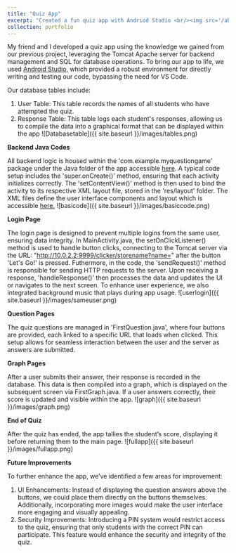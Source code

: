 ```yaml
---
title: "Quiz App"
excerpt: "Created a fun quiz app with Andriod Studio <br/><img src='/aboutme/images/imptmainpic.png' style='width:300px; height:auto;'>"
collection: portfolio
---
```


My friend and I developed a quiz app using the knowledge we gained from our previous project, leveraging the Tomcat Apache server for backend management and SQL for database operations. To bring our app to life, we used [Android Studio](https://www3.ntu.edu.sg/home/ehchua/Programming/android/Android_HowTo.html), which provided a robust environment for directly writing and testing our code, bypassing the need for VS Code.

Our database tables include:
1. User Table: This table records the names of all students who have attempted the quiz.
2. Response Table: This table logs each student's responses, allowing us to compile the data into a graphical format that can be displayed within the app
![Databasetable]({{ site.baseurl }}/images/tables.png)

**Backend Java Codes**

All backend logic is housed within the 'com.example.myquestiongame' package under the Java folder of the app accessible [here](https://github.com/h-wenxuan/quiz-app/tree/master/app/src/main/java/com/example/myquestiongame). A typical code setup includes the 'super.onCreate()' method, ensuring that each activity initializes correctly. The 'setContentView()' method is then used to bind the activity to its respective XML layout file, stored in the 'res/layout' folder. The XML files define the user interface components and layout which is accessible [here.](https://github.com/h-wenxuan/quiz-app/tree/master/app/src/main/res/layout)
![basicode]({{ site.baseurl }}/images/basiccode.png)

**Login Page**

The login page is designed to prevent multiple logins from the same user, ensuring data integrity. In MainActivity.java, the setOnClickListener() method is used to handle button clicks, connecting to the Tomcat server via the URL: "http://10.0.2.2:9999/clicker/storename?name=" after the button 'Let's Go!' is pressed. Futhermore, in the code, the 'sendRequest()' method is responsible for sending HTTP requests to the server. Upon receiving a response, 'handleResponse()' then processes the data and updates the UI or navigates to the next screen. To enhance user experience, we also integrated background music that plays during app usage.
![userlogin]({{ site.baseurl }}/images/sameuser.png)

**Question Pages**

The quiz questions are managed in 'FirstQuestion.java', where four buttons are provided, each linked to a specific URL that loads when clicked. This setup allows for seamless interaction between the user and the server as answers are submitted.

**Graph Pages**

After a user submits their answer, their response is recorded in the database. This data is then compiled into a graph, which is displayed on the subsequent screen via FirstGraph.java. If a user answers correctly, their score is updated and visible within the app.
![graph]({{ site.baseurl }}/images/graph.png)

**End of Quiz**

After the quiz has ended, the app tallies the student’s score, displaying it before returning them to the main page. 
![fullapp]({{ site.baseurl }}/images/fullapp.png)

**Future Improvements**

To further enhance the app, we’ve identified a few areas for improvement:
1. UI Enhancements: Instead of displaying the question answers above the buttons, we could place them directly on the buttons themselves. Additionally, incorporating more images would make the user interface more engaging and visually appealing.
2. Security Improvements: Introducing a PIN system would restrict access to the quiz, ensuring that only students with the correct PIN can participate. This feature would enhance the security and integrity of the quiz.
